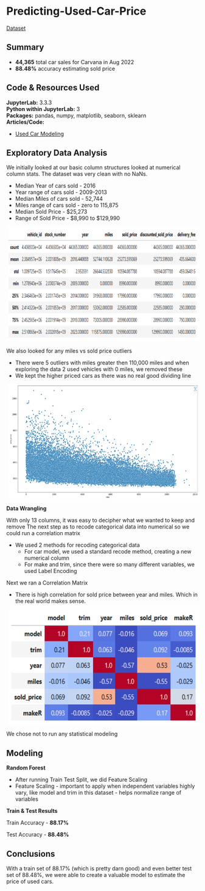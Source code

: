 # Predicting-Used-Car-Price

[Dataset]( https://aws.amazon.com/marketplace/pp/prodview-y77x3t6zisn4w?sr=0-2&ref_=beagle&applicationId=AWSMPContessa) <br>

## Summary
* **44,365** total car sales for Carvana in Aug 2022
* **88.48%** accuracy estimating sold price

## Code & Resources Used
**JupyterLab:** 3.3.3 <br>
**Python within JupyterLab:** 3 <br>
**Packages:** pandas, numpy, matplotlib, seaborn, sklearn <br>
**Articles/Code:**
   - [Used Car Modeling]( https://towardsdatascience.com/end-to-end-data-science-project-predicting-used-car-prices-using-regression-1b12386c69c8)

## Exploratory Data Analysis
We initially looked at our basic column structures looked at numerical column stats.  The dataset was very clean with no NaNs.
* Median Year of cars sold - 2016
* Year range of cars sold - 2009-2013
* Median Miles of cars sold - 52,744
* Miles range of cars sold - zero to 115,875
* Median Sold Price - $25,273
* Range of Sold Price - $8,990 to $129,990
<img style="display: inline; margin: 0 5px;" title="Descriptive Stats" src="Images/Dataset descriptive stats.png" alt="" width="800" height="300"/>

We also looked for any miles vs sold price outliers
* There were 5 outliers with miles greater then 110,000 miles and when exploring the data 2 used vehicles with 0 miles, we removed these
* We kept the higher priced cars as there was no real good dividing line
<img style="display: inline; margin: 0 5px;" title="Miles vs Price" src="Images/Miles vs Price.png" alt="" width="800" height="300"/>

**Data Wrangling**

With only 13 columns, it was easy to decipher what we wanted to keep and remove
The next step as to recode categorical data into numerical so we could run a correlation matrix
* We used 2 methods for recoding categorical data
   * For car model, we used a standard recode method, creating a new numerical column
   * For make and trim, since there were so many different variables, we used Label Encoding

Next we ran a Correlation Matrix
* There is high correlation for sold price between year and miles.  Which in the real world makes sense.
<img style="display: inline; margin: 0 5px;" title="Correlation Matrix" src="Images/Correlation Matrix.png" alt="" width="800" height="300"/>

We chose not to run any statistical modeling

## Modeling
**Random Forest**
* After running Train Test Split, we did Feature Scaling
* Feature Scaling - important to apply when independent variables highly vary, like model and trim in this dataset - helps normalize range of variables

**Train & Test Results**

Train Accuracy - **88.17%**

Test Accuracy - **88.48%**

## Conclusions
With a train set of 88.17% (which is pretty darn good) and even better test set of 88.48%, we were able to create a valuable model to estimate the price of used cars.
